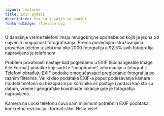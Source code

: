 ```yaml
---
layout: features
title: EXIF podaci
description: Šta su i zašto su opasni
featuredImage: /favicon.svg
---
```


U današnje vreme telefoni imaju mnogobrojne upotrebe od kojih je jedna od najvećih mogućnost fotografisanja. Prema poslednjim istraživanjima prosečan telefon u sebi ima oko 2000 fotografija a 92.5% svih fotografija napravljeno je telefonom.

Problem privatnosti nastaje kad pogledamo u EXIF (Exchangeable Image File Format) podatke koji sadrže "neophodne" informacije o fotografiji. Telefoni obrađuju EXIF podatke omogućavajući pregledanje fotografija po raznim filterima. Veliki deo podataka EXIF-a poput podesavanja kamere i modela telefona su bezopasni po korisnike ali postoje i podaci kao što su datum, vreme i geografske koordinate lokacije gde je fotografija napravljena.

Kamera na Locki telefonu čuva sam minimum potrebnih EXIF podataka, konkretno rezoluciju i format slike. Ništa više!
